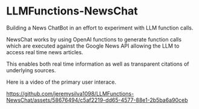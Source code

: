 # LLMFunctions-NewsChat
Building a News ChatBot in an effort to experiment with LLM function calls.

NewsChat works by using OpenAI functions to generate function calls which are executed against the Google News API allowing the LLM to access real time news articles.

This enables both real time information as well as transparent citations of underlying sources.

Here is a video of the primary user interace.

https://github.com/jeremysilva1098/LLMFunctions-NewsChat/assets/58676494/c5af2219-dd65-4577-88e1-2b5ba6a90ceb

